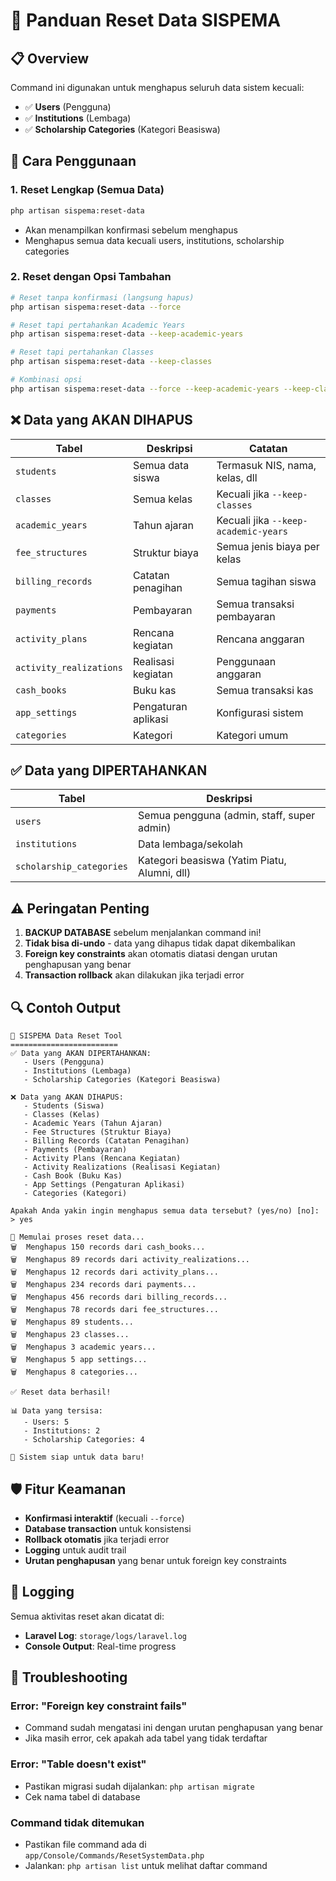 # 🔄 Panduan Reset Data SISPEMA

## 📋 Overview
Command ini digunakan untuk menghapus seluruh data sistem kecuali:
- ✅ **Users** (Pengguna)
- ✅ **Institutions** (Lembaga) 
- ✅ **Scholarship Categories** (Kategori Beasiswa)

## 🚀 Cara Penggunaan

### 1. **Reset Lengkap (Semua Data)**
```bash
php artisan sispema:reset-data
```
- Akan menampilkan konfirmasi sebelum menghapus
- Menghapus semua data kecuali users, institutions, scholarship categories

### 2. **Reset dengan Opsi Tambahan**
```bash
# Reset tanpa konfirmasi (langsung hapus)
php artisan sispema:reset-data --force

# Reset tapi pertahankan Academic Years
php artisan sispema:reset-data --keep-academic-years

# Reset tapi pertahankan Classes
php artisan sispema:reset-data --keep-classes

# Kombinasi opsi
php artisan sispema:reset-data --force --keep-academic-years --keep-classes
```

## ❌ Data yang AKAN DIHAPUS

| Tabel | Deskripsi | Catatan |
|-------|-----------|---------|
| `students` | Semua data siswa | Termasuk NIS, nama, kelas, dll |
| `classes` | Semua kelas | Kecuali jika `--keep-classes` |
| `academic_years` | Tahun ajaran | Kecuali jika `--keep-academic-years` |
| `fee_structures` | Struktur biaya | Semua jenis biaya per kelas |
| `billing_records` | Catatan penagihan | Semua tagihan siswa |
| `payments` | Pembayaran | Semua transaksi pembayaran |
| `activity_plans` | Rencana kegiatan | Rencana anggaran |
| `activity_realizations` | Realisasi kegiatan | Penggunaan anggaran |
| `cash_books` | Buku kas | Semua transaksi kas |
| `app_settings` | Pengaturan aplikasi | Konfigurasi sistem |
| `categories` | Kategori | Kategori umum |

## ✅ Data yang DIPERTAHANKAN

| Tabel | Deskripsi |
|-------|-----------|
| `users` | Semua pengguna (admin, staff, super admin) |
| `institutions` | Data lembaga/sekolah |
| `scholarship_categories` | Kategori beasiswa (Yatim Piatu, Alumni, dll) |

## ⚠️ Peringatan Penting

1. **BACKUP DATABASE** sebelum menjalankan command ini!
2. **Tidak bisa di-undo** - data yang dihapus tidak dapat dikembalikan
3. **Foreign key constraints** akan otomatis diatasi dengan urutan penghapusan yang benar
4. **Transaction rollback** akan dilakukan jika terjadi error

## 🔍 Contoh Output

```
🔄 SISPEMA Data Reset Tool
========================
✅ Data yang AKAN DIPERTAHANKAN:
   - Users (Pengguna)
   - Institutions (Lembaga)
   - Scholarship Categories (Kategori Beasiswa)

❌ Data yang AKAN DIHAPUS:
   - Students (Siswa)
   - Classes (Kelas)
   - Academic Years (Tahun Ajaran)
   - Fee Structures (Struktur Biaya)
   - Billing Records (Catatan Penagihan)
   - Payments (Pembayaran)
   - Activity Plans (Rencana Kegiatan)
   - Activity Realizations (Realisasi Kegiatan)
   - Cash Book (Buku Kas)
   - App Settings (Pengaturan Aplikasi)
   - Categories (Kategori)

Apakah Anda yakin ingin menghapus semua data tersebut? (yes/no) [no]:
> yes

🚀 Memulai proses reset data...
🗑️  Menghapus 150 records dari cash_books...
🗑️  Menghapus 89 records dari activity_realizations...
🗑️  Menghapus 12 records dari activity_plans...
🗑️  Menghapus 234 records dari payments...
🗑️  Menghapus 456 records dari billing_records...
🗑️  Menghapus 78 records dari fee_structures...
🗑️  Menghapus 89 students...
🗑️  Menghapus 23 classes...
🗑️  Menghapus 3 academic years...
🗑️  Menghapus 5 app settings...
🗑️  Menghapus 8 categories...

✅ Reset data berhasil!

📊 Data yang tersisa:
   - Users: 5
   - Institutions: 2
   - Scholarship Categories: 4

🎉 Sistem siap untuk data baru!
```

## 🛡️ Fitur Keamanan

- **Konfirmasi interaktif** (kecuali `--force`)
- **Database transaction** untuk konsistensi
- **Rollback otomatis** jika terjadi error
- **Logging** untuk audit trail
- **Urutan penghapusan** yang benar untuk foreign key constraints

## 📝 Logging

Semua aktivitas reset akan dicatat di:
- **Laravel Log**: `storage/logs/laravel.log`
- **Console Output**: Real-time progress

## 🔧 Troubleshooting

### Error: "Foreign key constraint fails"
- Command sudah mengatasi ini dengan urutan penghapusan yang benar
- Jika masih error, cek apakah ada tabel yang tidak terdaftar

### Error: "Table doesn't exist"
- Pastikan migrasi sudah dijalankan: `php artisan migrate`
- Cek nama tabel di database

### Command tidak ditemukan
- Pastikan file command ada di `app/Console/Commands/ResetSystemData.php`
- Jalankan: `php artisan list` untuk melihat daftar command
